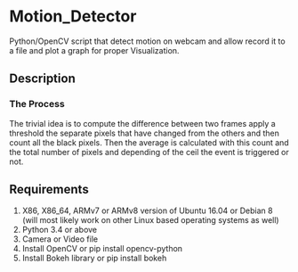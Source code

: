 # Motion_Detector
Python/OpenCV script that detect motion on webcam and allow record it to a file and plot a graph for proper Visualization.

## Description ##
### The Process ###
The trivial idea is to compute the difference between two frames apply a threshold the separate pixels that have changed from the others and then count all the black pixels. Then the average is calculated with this count and the total number of pixels and depending of the ceil the event is triggered or not.

## Requirements ##

1. X86, X86_64, ARMv7 or ARMv8 version of Ubuntu 16.04 or Debian 8 (will most likely work on other Linux based operating systems as well)
2. Python 3.4 or above
3. Camera or Video file
4. Install OpenCV or pip install opencv-python
5. Install Bokeh library or pip install bokeh
